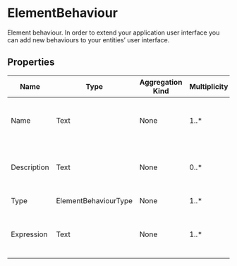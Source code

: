 # ElementBehaviour
Element behaviour. In order to extend your application user interface you can add new behaviours to your entities’ user interface.
## Properties
|Name|Type|Aggregation Kind|Multiplicity|Description|
|--|--|--|--|--|
|Name|Text|None|1..*|The name of the entity (unique identifier).|
|Description|Text|None|0..*|The textual explanation of the entities’ purpose.|
|Type|ElementBehaviourType|None|1..*|Type of behaviour.|
|Expression|Text|None|1..*|Behaviour expression related to the Element.|
